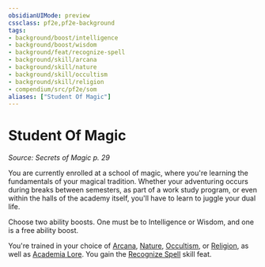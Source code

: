```yaml
---
obsidianUIMode: preview
cssclass: pf2e,pf2e-background
tags:
- background/boost/intelligence
- background/boost/wisdom
- background/feat/recognize-spell
- background/skill/arcana
- background/skill/nature
- background/skill/occultism
- background/skill/religion
- compendium/src/pf2e/som
aliases: ["Student Of Magic"]
---
```

# Student Of Magic
*Source: Secrets of Magic p. 29*  

You are currently enrolled at a school of magic, where you're learning the fundamentals of your magical tradition. Whether your adventuring occurs during breaks between semesters, as part of a work study program, or even within the halls of the academy itself, you'll have to learn to juggle your dual life.

Choose two ability boosts. One must be to Intelligence or Wisdom, and one is a free ability boost.

You're trained in your choice of [Arcana](../../skills.md#Arcana), [Nature](../../skills.md#Nature), [Occultism](../../skills.md#Occultism), or [Religion](../../skills.md#Religion), as well as [Academia Lore](../../skills.md#Lore). You gain the [Recognize Spell](../../feats/recognize-spell.md) skill feat.